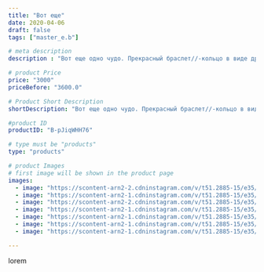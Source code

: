 ```yaml
---
title: "Вот еще"
date: 2020-04-06
draft: false
tags: ["master_e.b"]

# meta description
description : "Вот еще одно чудо. Прекрасный браслет//-кольцо в виде дракона. Подвижный каркас обтянут натуральной кожей. В наше время считаю плюсом, что изделия легко дезинфи"

# product Price
price: "3000"
priceBefore: "3600.0"

# Product Short Description
shortDescription: "Вот еще одно чудо. Прекрасный браслет//-кольцо в виде дракона. Подвижный каркас обтянут натуральной кожей. В наше время считаю плюсом, что изделия легко дезинфицируются.😄 #браслетизкожи, #кольцоизкожи, #драконбраслет, #гибкаяигрушка, #драконизкожи, #подарок, #дляженщин."

#product ID
productID: "B-pJiqWHH76"

# type must be "products"
type: "products"

# product Images
# first image will be shown in the product page
images:
  - image: "https://scontent-arn2-2.cdninstagram.com/v/t51.2885-15/e35/92399042_100843774899500_4036192307961808685_n.jpg?se=7&tp=1&_nc_ht=scontent-arn2-2.cdninstagram.com&_nc_cat=108&_nc_ohc=w7SKyrK9dJ8AX_ymNZu&ccb=7-4&oh=59e991205e254560f67a46917fd227f8&oe=6083166D&ig_cache_key=MjI4MTM5NjY0Njc5NzEyOTYyMA%3D%3D.2-ccb7-4"
  - image: "https://scontent-arn2-1.cdninstagram.com/v/t51.2885-15/e35/91979828_562404301062003_5451692839433837012_n.jpg?se=7&tp=1&_nc_ht=scontent-arn2-1.cdninstagram.com&_nc_cat=103&_nc_ohc=r18xqRiGIDkAX-LEaEN&ccb=7-4&oh=2ef115bf3aac84db74d2783f913e64a1&oe=6081AA5E&ig_cache_key=MjI4MTM5NjY0NjgxMzkwMjEwOA%3D%3D.2-ccb7-4"
  - image: "https://scontent-arn2-2.cdninstagram.com/v/t51.2885-15/e35/92411129_3319696148061092_6815438635927665493_n.jpg?se=7&tp=1&_nc_ht=scontent-arn2-2.cdninstagram.com&_nc_cat=108&_nc_ohc=wKjnZ0zkUpoAX9S9EKc&ccb=7-4&oh=4f6c404fb7f282adcb13109b84462d80&oe=60827E72&ig_cache_key=MjI4MTM5NjY0NjgzMDc3ODY1Mw%3D%3D.2-ccb7-4"
  - image: "https://scontent-arn2-1.cdninstagram.com/v/t51.2885-15/e35/91921926_991857441209307_8362845672024187942_n.jpg?se=7&tp=1&_nc_ht=scontent-arn2-1.cdninstagram.com&_nc_cat=103&_nc_ohc=7iv4nIWz6poAX-2fPjO&ccb=7-4&oh=0f2b32737aa0157174874916cd61e574&oe=608339C4&ig_cache_key=MjI4MTM5NjY0Njg0NzUwOTA5Mw%3D%3D.2-ccb7-4"
  - image: "https://scontent-arn2-1.cdninstagram.com/v/t51.2885-15/e35/92212927_3180901511998574_1112453173936865293_n.jpg?se=7&tp=1&_nc_ht=scontent-arn2-1.cdninstagram.com&_nc_cat=102&_nc_ohc=Vzo-i85WdK4AX8qQ2s_&ccb=7-4&oh=0cc82921604a96b737a339ed1df4f36f&oe=60849401&ig_cache_key=MjI4MTM5NjY0NjgyMjM2OTE0OA%3D%3D.2-ccb7-4"
  - image: "https://scontent-arn2-1.cdninstagram.com/v/t51.2885-15/e35/92460116_542041100008859_1184067430077857471_n.jpg?se=7&tp=1&_nc_ht=scontent-arn2-1.cdninstagram.com&_nc_cat=111&_nc_ohc=fXauqXldcL8AX_3wbo_&ccb=7-4&oh=9d46313963cadce1b2393e760ffbde41&oe=6083A6FB&ig_cache_key=MjI4MTM5NjY0NjgzOTI3OTE4NQ%3D%3D.2-ccb7-4"
  - image: "https://scontent-arn2-1.cdninstagram.com/v/t51.2885-15/e35/91925612_267818680898374_2484977519743092109_n.jpg?se=7&tp=1&_nc_ht=scontent-arn2-1.cdninstagram.com&_nc_cat=110&_nc_ohc=SO-SOuZgGp8AX8grl9x&ccb=7-4&oh=c7a343c9bd09805917e8814d1a5265b6&oe=6082ECF3&ig_cache_key=MjI4MTM5NjY0Njg1NjAzMDQxMg%3D%3D.2-ccb7-4"

---
```

lorem
